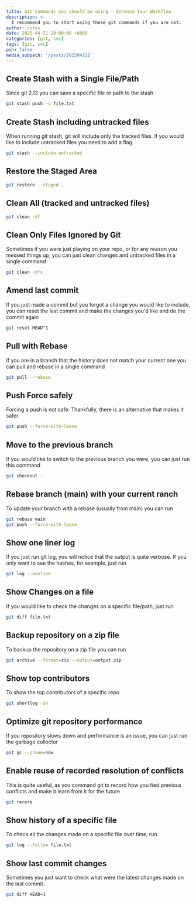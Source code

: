 ```yaml
---
title: Git Commands you should be using - Enhance Your Workflow
description: >-
  I recommend you to start using these git commands if you are not.
author: cotes
date: 2025-04-21 20:00:00 +0800
categories: [git, svc]
tags: [git, svc]
pin: false
media_subpath: '/posts/202504212'
---
```


## Create Stash with a Single File/Path

Since git 2.13 you can save a specific file or path to the stash

```bash
git stash push -u file.txt
```

## Create Stash including untracked files

When running git stash, git will include only the tracked files. If you would like to include untracked files you need to add a flag

```bash
git stash --include-untracked 
```

## Restore the Staged Area

```bash
git restore --staged .
```

## Clean All (tracked and untracked files)

```bash
git clean -df
```

## Clean Only Files Ignored by Git

Sometimes if you were just playing on your repo, or for any reason you messed things up, you can just clean changes and untracked files in a single command

```bash
git clean -dfx
```

## Amend last commit

If you just made a commit but you forgot a change you would like to include, you can reset the last commit and make the changes you'd like and do the commit again

```bash
git reset HEAD^1
```

## Pull with Rebase

If you are in a branch that the history does not match your current one you can pull and rebase in a single command

```bash
git pull --rebase
```

## Push Force safely

Forcing a push is not safe. Thankfully, there is an alternative that makes it safer

```bash
git push --force-with-lease
```

## Move to the previous branch

If you would like to switch to the previous branch you were, you can just run this command

```bash
git checkout -
```

## Rebase branch (main) with your current ranch

To update your branch with a rebase (usually from main) you can run

```bash
git rebase main
git push --force-with-lease
```

## Show one liner log

If you just run git log, you will notice that the output is quite verbose. If you only want to see the hashes, for example, just run

```bash
git log --oneline
```

## Show Changes on a file

If you would like to check the changes on a specific file/path, just run

```bash
git diff file.txt
```

## Backup repository on a zip file

To backup the repository on a zip file you can run

```bash
git archive --format=zip --output=output.zip
```

## Show top contributors

To show the top contributors of a specific repo

```bash
git shortlog -sn
```

## Optimize git repository performance

If you repository slows down and performance is an issue, you can just run the garbage collector

```bash
git gc --prune=now
```

## Enable reuse of recorded resolution of conflicts

This is quite useful, as you command git to record how you fied previous conflicts and make it learn from it for the future

```bash
git rerere
```

## Show history of a specific file

To check all the changes made on a specific file over time, run

```bash
git log --follow file.txt
```

## Show last commit changes

Sometimes you just want to check what were the latest changes made on the last commit.

```bash
git diff HEAD~1
```
